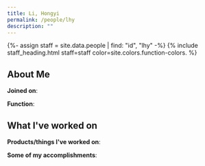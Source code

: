 ```yaml
---
title: Li, Hongyi
permalink: /people/lhy
description: ""
---
```


{%- assign staff = site.data.people | find: "id", "lhy" -%}
{% include staff_heading.html staff=staff color=site.colors.function-colors. %}

## About Me

**Joined on**: 

**Function**: 

## What I've worked on

**Products/things I've worked on**:


**Some of my accomplishments**:

